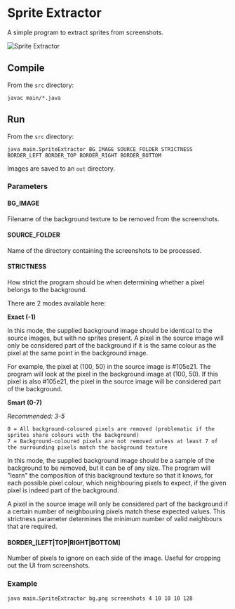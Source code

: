 # Sprite Extractor

A simple program to extract sprites from screenshots.

![Sprite Extractor](http://danjb.com/images/sprite_extractor/sprite_extractor.png)

## Compile

From the `src` directory:

    javac main/*.java

## Run

From the `src` directory:

    java main.SpriteExtractor BG_IMAGE SOURCE_FOLDER STRICTNESS BORDER_LEFT BORDER_TOP BORDER_RIGHT BORDER_BOTTOM

Images are saved to an `out` directory.

### Parameters

#### BG_IMAGE

Filename of the background texture to be removed from the screenshots.

#### SOURCE_FOLDER

Name of the directory containing the screenshots to be processed.

#### STRICTNESS

How strict the program should be when determining whether a pixel belongs to the background.

There are 2 modes available here:

**Exact (-1)**

In this mode, the supplied background image should be identical to the source images, but with no sprites present. A pixel in the source image will only be considered part of the background if it is the same colour as the pixel at the same point in the background image.

For example, the pixel at (100, 50) in the source image is #105e21. The program will look at the pixel in the background image at (100, 50). If this pixel is also #105e21, the pixel in the source image will be considered part of the background.

**Smart (0-7)**

*Recommended: 3-5*

    0 = All background-coloured pixels are removed (problematic if the sprites share colours with the background)
    7 = Background-coloured pixels are not removed unless at least 7 of the surrounding pixels match the background texture

In this mode, the supplied background image should be a sample of the background to be removed, but it can be of any size. The program will "learn" the composition of this background texture so that it knows, for each possible pixel colour, which neighbouring pixels to expect, if the given pixel is indeed part of the background.

A pixel in the source image will only be considered part of the background if a certain number of neighbouring pixels match these expected values. This strictness parameter determines the minimum number of valid neighbours that are required.

#### BORDER_[LEFT|TOP|RIGHT|BOTTOM]

Number of pixels to ignore on each side of the image. Useful for cropping out the UI from screenshots.

### Example

    java main.SpriteExtractor bg.png screenshots 4 10 10 10 128

